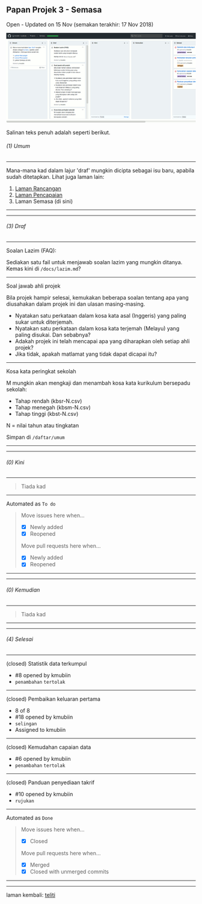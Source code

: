 Papan Projek 3 - Semasa
-----------------------

Open - Updated on 15 Nov (semakan terakhir: 17 Nov 2018)

![Papan Projek 3 pada 80% saiz asal][3i]

Salinan teks penuh adalah seperti berikut.

###### (1) Umum

---
Mana-mana kad dalam lajur 'draf' mungkin dicipta sebagai
isu baru, apabila sudah ditetapkan. Lihat juga laman lain:

1. [Laman Rancangan][1]
2. [Laman Pencapaian][2]
3. Laman Semasa (di sini)

---
---

###### (3) Draf

---
Soalan Lazim (FAQ):

Sediakan satu fail untuk menjawab soalan lazim yang mungkin
ditanya. Kemas kini di `/docs/lazim.md`?

---
Soal jawab ahli projek

Bila projek hampir selesai, kemukakan beberapa soalan
tentang apa yang diusahakan dalam projek ini dan ulasan
masing-masing.
* Nyatakan satu perkataan dalam kosa kata asal (Inggeris)
yang paling sukar untuk diterjemah.
* Nyatakan satu perkataan dalam kosa kata terjemah (Melayu)
yang paling disukai. Dan sebabnya?
* Adakah projek ini telah mencapai apa yang diharapkan oleh
setiap ahli projek?
* Jika tidak, apakah matlamat yang tidak dapat dicapai itu?

---
Kosa kata peringkat sekolah

M mungkin akan mengkaji dan menambah kosa kata kurikulum
bersepadu sekolah:

* Tahap rendah (kbsr-N.csv)
* Tahap menegah (kbsm-N.csv)
* Tahap tinggi (kbst-N.csv)

N = nilai tahun atau tingkatan

Simpan di `/daftar/umum`

---
---

###### (0) Kini

---
> Tiada kad

---
Automated as `To do`

> Move issues here when…
> * [x] Newly added
> * [x] Reopened
>
> Move pull requests here when…
> * [x] Newly added
> * [x] Reopened

---
---

###### (0) Kemudian

---
> Tiada kad

---
---

###### (4) Selesai

---
(closed) Statistik data terkumpul

* #8 opened by kmubiin
* `penambahan` `tertolak`

---
(closed) Pembaikan keluaran pertama

* 8 of 8
* #18 opened by kmubiin
* `selingan`
* Assigned to kmubiin

---
(closed) Kemudahan capaian data

* #6 opened by kmubiin
* `penambahan` `tertolak`

---
(closed) Panduan penyediaan takrif

* #10 opened by kmubiin
* `rujukan`

---
Automated as `Done`

> Move issues here when…
> * [x] Closed
>
> Move pull requests here when…
> * [x] Merged
> * [x] Closed with unmerged commits

---
---

laman kembali: [teliti][0]

  [0]: ../teliti.md
  [1]: pp1.md
  [2]: pp2.md
  [3i]: pp3i.png
